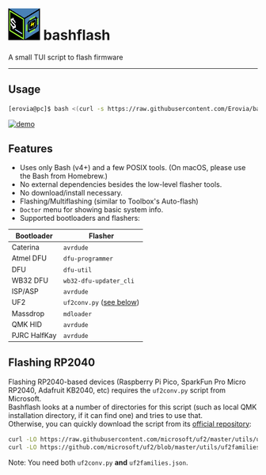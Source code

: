 # ![logo](bashflash_logo.png) bashflash
A small TUI script to flash firmware

---

## Usage

```bash
[erovia@pc]$ bash <(curl -s https://raw.githubusercontent.com/Erovia/bashflash/main/bashflash)
```

[![demo](https://asciinema.org/a/JNnFcVTM32sMUlXRBq2QFBKwk.svg)](https://asciinema.org/a/JNnFcVTM32sMUlXRBq2QFBKwk)

## Features

- Uses only Bash (v4+) and a few POSIX tools. (On macOS, please use the Bash from Homebrew.)
- No external dependencies besides the low-level flasher tools.
- No download/install necessary.
- Flashing/Multiflashing (similar to Toolbox's Auto-flash)
- `Doctor` menu for showing basic system info.
- Supported bootloaders and flashers:

| Bootloader      | Flasher               |
| ------------ | ------------------------ |
| Caterina     | `avrdude`                |
| Atmel DFU    | `dfu-programmer`         |
| DFU          | `dfu-util`               |
| WB32 DFU     | `wb32-dfu-updater_cli`   |
| ISP/ASP      | `avrdude`                |
| UF2          | `uf2conv.py` ([see below](https://github.com/Erovia/bashflash/edit/main/README.md#flashing-rp2040)) |
| Massdrop     | `mdloader`               |
| QMK HID      | `avrdude`                |
| PJRC HalfKay | `avrdude`                |


## Flashing RP2040

Flashing RP2040-based devices (Raspberry Pi Pico, SparkFun Pro Micro RP2040, Adafruit KB2040, etc) requires the `uf2conv.py` script from Microsoft.  
Bashflash looks at a number of directories for this script (such as local QMK installation directory, if it can find one) and tries to use that.  
Otherwise, you can quickly download the script from its [official repository](https://github.com/microsoft/uf2/tree/master/utils):
```bash
curl -LO https://raw.githubusercontent.com/microsoft/uf2/master/utils/uf2conv.py
curl -LO https://github.com/microsoft/uf2/blob/master/utils/uf2families.json
```
Note: You need both `uf2conv.py` **and** `uf2families.json`.
